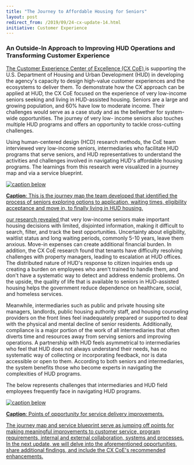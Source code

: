 ```yaml
---
title: "The Journey to Affordable Housing for Seniors"
layout: post
redirect_from: /2019/09/24-cx-update-14.html
initiative: Customer Experience
---
```

<h3>An Outside-In Approach to Improving HUD Operations and Transforming Customer Experience</h3>

<a href="https://coe.gsa.gov/coe/customer-experience.html"> The Customer Experience Center of Excellence (CX CoE) </a> is supporting the U.S. Department of Housing and Urban Development (HUD) in developing the agency's capacity to design high-value customer experiences and the ecosystems to deliver them. To demonstrate how the CX approach can be applied at HUD, the CX CoE focused on the experience of very low-income seniors seeking and living in HUD-assisted housing. Seniors are a large and growing population, and 60% have low to moderate income. Their challenges would serve as a case study and as the bellwether for system-wide opportunities. The journey of very low- income seniors also touches multiple HUD programs and offers an opportunity to tackle cross-cutting challenges.

Using human-centered design (HCD) research methods, the CoE team interviewed very low-income seniors, intermediaries who 
facilitate HUD programs that serve seniors, and HUD representatives to understand the activities and challenges involved in 
navigating HUD's affordable housing programs. The learnings from this research were visualized in a journey map and via a 
service blueprint. 

<a href="{{site.baseurl}}/images/JourneyHousingSeniors.png" target="_blank" rel="noopener noreferrer">
<img src="{{site.baseurl}}/images/JourneyHousingSeniors.png" alt="caption below">

**Caption**: This is the journey map the team developed that identified the process of seniors exploring options to application, waiting times, eligibility acceptance and move in, to finally living in HUD housing.

<a href="https://www.icfcreative.com/2018/CoE/mockups/coe/affordable-housing/index.html"> our research revealed </a> that very low-income seniors make important housing decisions with limited, disjointed information, 
making it difficult to search, filter, and track the best opportunities. Uncertainty about eligibility, waitlist status and 
long waiting periods, commonly 5-10 years, leave them anxious. Move-in expenses can create additional financial burden. In 
addition, the CX CoE research found that tenants have difficulty resolving challenges with property managers, leading to 
escalation at HUD offices. The distributed nature of HUD's response to citizen inquiries ends up creating a burden on employees who aren't trained to handle them, and don't have a systematic way to detect and address endemic problems. On the upside, the quality of life that is available to seniors in HUD-assisted housing helps the government reduce dependence on healthcare, social, and homeless services. 

Meanwhile, intermediaries such as public and private housing site managers, landlords, public housing authority staff, and 
housing counseling providers on the front lines feel inadequately prepared or supported to deal with the physical and mental 
decline of senior residents. Additionally, compliance is a major portion of the work of all intermediaries that often diverts time and resources away from serving seniors and improving operations. A partnership with HUD feels asymmetrical to 
intermediaries who feel that HUD does not always understand their needs, has no systematic way of collecting or incorporating feedback, nor is data accessible or open to them. According to both seniors and intermediaries, the system benefits those who become experts in navigating the complexities of HUD programs. 

The below represents challenges that intermediaries and HUD field employees frequently face in navigating HUD programs.

<a href="{{site.baseurl}}/images/OpportunityPointsSeniors.png" target="_blank" rel="noopener noreferrer">
<img src="{{site.baseurl}}/images/OpportunityPointsSeniors.png" alt="caption below">

**Caption**: Points of opportunity for service delivery improvements. 
  
The journey map and service blueprint serve as jumping off points for making meaningful improvements to customer service, 
program requirements, internal and external collaboration, systems and processes. In the next update, we will delve into 
the aforementioned opportunities, share additional findings, and include the CX CoE's recommended enhancements.
